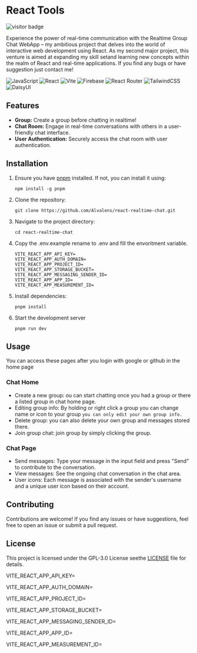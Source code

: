 # React Tools

![visitor badge](https://visitor-badge.laobi.icu/badge?page_id=re.visitor-badge)

Experience the power of real-time communication with the Realtime Group Chat WebApp – my ambitious project that delves into the world of interactive web development using React. As my second major project, this venture is aimed at expanding my skill setand learning new concepts within the realm of React and real-time applications. If you find any bugs or have suggestion just contact me!

![JavaScript](https://img.shields.io/badge/javascript-%23323330.svg?style=for-the-badge&logo=javascript&logoColor=%23F7DF1E) ![React](https://img.shields.io/badge/react-%2320232a.svg?style=for-the-badge&logo=react&logoColor=%2361DAFB) ![Vite](https://img.shields.io/badge/vite-%23646CFF.svg?style=for-the-badge&logo=vite&logoColor=white) ![Firebase](https://img.shields.io/badge/firebase-%23039BE5.svg?style=for-the-badge&logo=firebase) ![React Router](https://img.shields.io/badge/React_Router-CA4245?style=for-the-badge&logo=react-router&logoColor=white) ![TailwindCSS](https://img.shields.io/badge/tailwindcss-%2338B2AC.svg?style=for-the-badge&logo=tailwind-css&logoColor=white) ![DaisyUI](https://img.shields.io/badge/daisyui-5A0EF8?style=for-the-badge&logo=daisyui&logoColor=white)

## Features

* **Group:** Create a group before chatting in realtime!
* **Chat Room:** Engage in real-time conversations with others in a user-friendly chat interface.
* **User Authentication:** Securely access the chat room with user authentication.

## Installation

1. Ensure you have [pnpm](https://pnpm.io/) installed. If not, you can install it using:

   ```shell
   npm install -g pnpm
   ```
2. Clone the repository:

   ```shell
   git clone https://github.com/Alvalens/react-realtime-chat.git
   ```
3. Navigate to the project directory:

   ```shell
   cd react-realtime-chat
   ```
4. Copy the .env.example rename to .env and fill the envoritment variable.

   ```.env
   VITE_REACT_APP_API_KEY=
   VITE_REACT_APP_AUTH_DOMAIN=
   VITE_REACT_APP_PROJECT_ID=
   VITE_REACT_APP_STORAGE_BUCKET=
   VITE_REACT_APP_MESSAGING_SENDER_ID=
   VITE_REACT_APP_APP_ID=
   VITE_REACT_APP_MEASUREMENT_ID=
   ```
5. Install dependencies:

   ```
   pnpm install
   ```

5. Start the development server

   ```shell
   pnpm run dev
   ```

## Usage

You can access these pages after you login with google or github in the home page

### Chat Home

* Create a new group: ou can start chatting once you had a group or there a listed group in chat home page.
* Editing group info: By holding or right click a group you can change name or icon to your group `you can only edit your own group info.`
* Delete group: you can also delete your own group and messages stored there.
* Join group chat: join group by simply clicking the group.

### Chat Page

* Send messages: Type your message in the input field and press "Send" to contribute to the conversation.
* View messages: See the ongoing chat conversation in the chat area.
* User icons: Each message is associated with the sender's username and a unique user icon based on their account.

## Contributing

Contributions are welcome! If you find any issues or have suggestions, feel free to open an issue or submit a pull request.

## License

This project is licensed under the GPL-3.0 License seethe [LICENSE](LICENSE) file for details.

VITE_REACT_APP_API_KEY=

VITE_REACT_APP_AUTH_DOMAIN=

VITE_REACT_APP_PROJECT_ID=

VITE_REACT_APP_STORAGE_BUCKET=

VITE_REACT_APP_MESSAGING_SENDER_ID=

VITE_REACT_APP_APP_ID=

VITE_REACT_APP_MEASUREMENT_ID=
